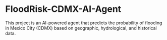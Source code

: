 # FloodRisk-CDMX-AI-Agent
This project is an AI-powered agent that predicts the probability of flooding in Mexico City (CDMX) based on geographic, hydrological, and historical data.
